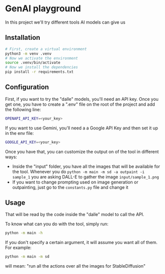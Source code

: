 # GenAI playground

In this project we'll try different tools AI models can give us

## Installation

```bash
# First, create a virtual environment
python3 -m venv .venv
# Now we activate the environment
source .venv/bin/activate
# Now we install the dependencies
pip install -r requirements.txt
```

## Configuration

First, if you want to try the "dalle" models, you'll need an API key. Once you get one, you have to create a ".env" file on the root of the project and add the following line:

```bash
OPENAPI_API_KEY=<your_key>
```

If you want to use Gemini, you'll need a a Google API Key and then set it up in the env file:

```bash
GOOGLE_API_KEY=<your_key>
```

Once you have that, you can customize the output on of the tool in different ways:

- Inside the "input" folder, you have all the images that will be available for the tool. Whenever you do `python -m main -m sd -a outpaint -i sample_1` you are asking DALL-E to gather the image `input/sample_1.png`
- If you want to change prompting used on image generation or outpainting, just go to the `constants.py` file and change it

## Usage

That will be read by the code inside the "dalle" model to call the API.

To know what can you do with the tool, simply run:

```bash
python -m main -h
```

If you don't specify a certain argument, it will assume you want all of them. For example:

```bash
python -m main -m sd
```

will mean: "run all the actions over all the images for StableDiffusion"
